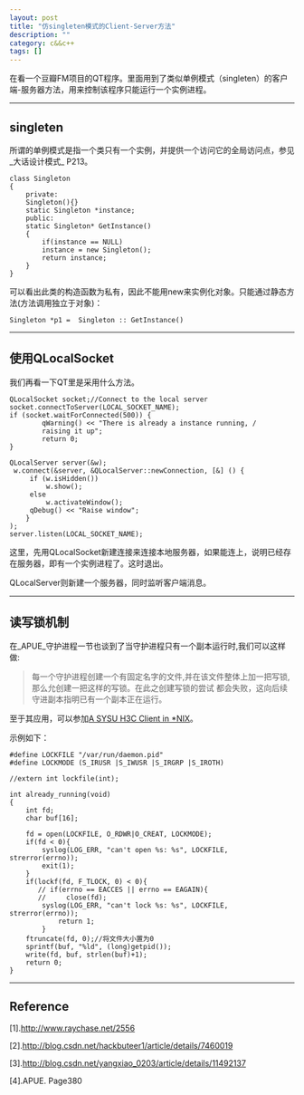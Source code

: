 ```yaml
---
layout: post
title: "仿singleten模式的Client-Server方法"
description: ""
category: c&&c++
tags: []
---
```


在看一个豆瓣FM项目的QT程序。里面用到了类似单例模式（singleten）的客户端-服务器方法，用来控制该程序只能运行一个实例进程。

------------------------------------------------
## singleten
所谓的单例模式是指一个类只有一个实例，并提供一个访问它的全局访问点，参见_大话设计模式_ P213。

```
class Singleton
{
    private:
    Singleton(){}
    static Singleton *instance;
    public:
    static Singleton* GetInstance()
    {
        if(instance == NULL)
        instance = new Singleton();
        return instance;
    }
}
```

可以看出此类的构造函数为私有，因此不能用new来实例化对象。只能通过静态方法(方法调用独立于对象)：

` Singleton *p1 =  Singleton :: GetInstance() `

------------------------------------------------
## 使用QLocalSocket
我们再看一下QT里是采用什么方法。

```
QLocalSocket socket;//Connect to the local server
socket.connectToServer(LOCAL_SOCKET_NAME);
if (socket.waitForConnected(500)) {
        qWarning() << "There is already a instance running, /
        raising it up";
        return 0;
}

QLocalServer server(&w);
 w.connect(&server, &QLocalServer::newConnection, [&] () {
     if (w.isHidden())
         w.show();
     else
         w.activateWindow();
     qDebug() << "Raise window";
    }
);
server.listen(LOCAL_SOCKET_NAME);

```

这里，先用QLocalSocket新建连接来连接本地服务器，如果能连上，说明已经存在服务器，即有一个实例进程了。这时退出。

QLocalServer则新建一个服务器，同时监听客户端消息。

---------------------------------------------------

## 读写锁机制
在_APUE_守护进程一节也谈到了当守护进程只有一个副本运行时,我们可以这样做:

> 每一个守护进程创建一个有固定名字的文件,并在该文件整体上加一把写锁,那么允创建一把这样的写锁。在此之创建写锁的尝试
都会失败，这向后续守进副本指明已有一个副本正在运行。

至于其应用，可以参加[A SYSU H3C Client in *NIX](https://github.com/zonyitoo/sysuh3c/blob/cpp0x/src/main.cpp)。

示例如下：

```
#define LOCKFILE "/var/run/daemon.pid"
#define LOCKMODE (S_IRUSR |S_IWUSR |S_IRGRP |S_IROTH)

//extern int lockfile(int);

int already_running(void)
{
    int fd;
    char buf[16];

    fd = open(LOCKFILE, O_RDWR|O_CREAT, LOCKMODE);
    if(fd < 0){
        syslog(LOG_ERR, "can't open %s: %s", LOCKFILE, strerror(errno));
        exit(1);
    }
    if(lockf(fd, F_TLOCK, 0) < 0){
       // if(errno == EACCES || errno == EAGAIN){
       //     close(fd);
        syslog(LOG_ERR, "can't lock %s: %s", LOCKFILE, strerror(errno));
            return 1;
        }
    ftruncate(fd, 0);//将文件大小置为0
    sprintf(buf, "%ld", (long)getpid());
    write(fd, buf, strlen(buf)+1);
    return 0;
}

```

------------------------------------------------------------------------
## Reference
[1].http://www.raychase.net/2556

[2].http://blog.csdn.net/hackbuteer1/article/details/7460019

[3].http://blog.csdn.net/yangxiao_0203/article/details/11492137

[4].APUE. Page380
